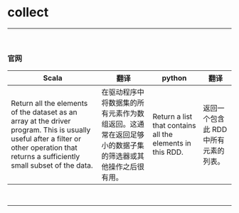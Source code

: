 # collect

---

<br>

### 官网
| Scala                                                                                                                                                                                    | 翻译                                                  | python                                              | 翻译                    |
|------------------------------------------------------------------------------------------------------------------------------------------------------------------------------------------|-----------------------------------------------------|----|-----------------------|
| Return all the elements of the dataset as an array at the driver program. This is usually useful after a filter or other operation that returns a sufficiently small subset of the data. | 在驱动程序中将数据集的所有元素作为数组返回。这通常在返回足够小的数据子集的筛选器或其他操作之后很有用。 |Return a list that contains all the elements in this RDD.| 返回一个包含此 RDD 中所有元素的列表。 |



<br>

----


